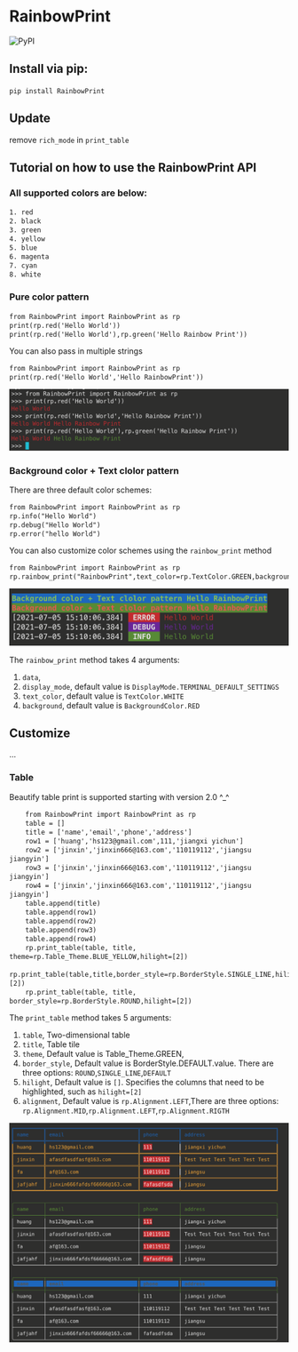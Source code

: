 # RainbowPrint

![PyPI](https://img.shields.io/pypi/v/RainbowPrint/2.0.4)
## Install via pip:
`pip install RainbowPrint`

## Update
remove `rich_mode` in `print_table`


## Tutorial on how to use the RainbowPrint API

### All supported colors are below:

```
1. red
2. black
3. green
4. yellow
5. blue
6. magenta
7. cyan
8. white
```

### Pure color pattern

```
from RainbowPrint import RainbowPrint as rp
print(rp.red('Hello World'))
print(rp.red('Hello World'),rp.green('Hello Rainbow Print'))
```
You can also pass in multiple strings
```
from RainbowPrint import RainbowPrint as rp
print(rp.red('Hello World','Hello RainbowPrint'))
```

![pure](https://raw.githubusercontent.com/Mrhs121/RainbowPrint/master/image/pure_color.png)



### Background color + Text clolor pattern

There are three default color schemes:

```
from RainbowPrint import RainbowPrint as rp
rp.info("Hello World")
rp.debug("Hello World")
rp.error("hello World")
```
You can also customize color schemes using the `rainbow_print` method
```
from RainbowPrint import RainbowPrint as rp
rp.rainbow_print("RainbowPrint",text_color=rp.TextColor.GREEN,background=rp.BackgroundColor.BLUE)
```

![back](https://raw.githubusercontent.com/Mrhs121/RainbowPrint/master/image/back.png)

The `rainbow_print` method takes 4 arguments:
1. `data`, 
1. `display_mode`, default value is `DisplayMode.TERMINAL_DEFAULT_SETTINGS`
1. `text_color`,  default value is `TextColor.WHITE`
1. `background`,  default value is `BackgroundColor.RED`


## Customize
   ...

### Table

Beautify table print is supported starting with version 2.0 ^_^
```
    from RainbowPrint import RainbowPrint as rp
    table = []
    title = ['name','email','phone','address']
    row1 = ['huang','hs123@gmail.com',111,'jiangxi yichun']
    row2 = ['jinxin','jinxin666@163.com','110119112','jiangsu jiangyin']
    row3 = ['jinxin','jinxin666@163.com','110119112','jiangsu jiangyin']
    row4 = ['jinxin','jinxin666@163.com','110119112','jiangsu jiangyin']
    table.append(title)
    table.append(row1)
    table.append(row2)
    table.append(row3)
    table.append(row4)
    rp.print_table(table, title, theme=rp.Table_Theme.BLUE_YELLOW,hilight=[2])
    rp.print_table(table,title,border_style=rp.BorderStyle.SINGLE_LINE,hilight=[2])
    rp.print_table(table, title, border_style=rp.BorderStyle.ROUND,hilight=[2])
```

The `print_table` method takes 5 arguments:
1. `table`, Two-dimensional table
2. `title`, Table tile
3. `theme`, Default value is Table_Theme.GREEN, 
4. `border_style`, Default value is BorderStyle.DEFAULT.value. There are three options: `ROUND`,`SINGLE_LINE`,`DEFAULT`
5. `hilight`, Default value is `[]`. Specifies the columns that need to be highlighted, such as `hilight=[2]`
6. `alignment`, Default value is `rp.Alignment.LEFT`,There are three options: `rp.Alignment.MID`,`rp.Alignment.LEFT`,`rp.Alignment.RIGTH`

![table](https://raw.githubusercontent.com/Mrhs121/RainbowPrint/master/image/table.png)




